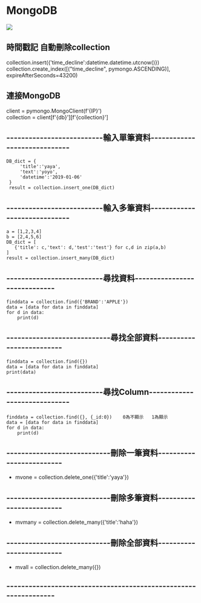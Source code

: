 # MongoDB
<img  src="https://upload.wikimedia.org/wikipedia/commons/thumb/0/00/Mongodb.png/1200px-Mongodb.png"></img>
## 時間戳記  自動刪除collection  

collection.insert({'time_decline':datetime.datetime.utcnow()})  
collection.create_index([("time_decline", pymongo.ASCENDING)], expireAfterSeconds=43200)   
  

## 連接MongoDB   
client = pymongo.MongoClient(f'{IP}')  
collection = client[f'{db}'][f'{collection}']  

## --------------------------輸入單筆資料-----------------------------
```
DB_dict = {
     'title':'yaya',
     'text':'yoyo',
     'datetime':'2019-01-06'
 }
 result = collection.insert_one(DB_dict)
```
## --------------------------輸入多筆資料-----------------------------
```
a = [1,2,3,4]
b = [2,4,5,6]
DB_dict = [
   {'title': c,'text': d,'test':'test'} for c,d in zip(a,b)
]
result = collection.insert_many(DB_dict)
```

## --------------------------尋找資料-----------------------------
```
finddata = collection.find({'BRAND':'APPLE'})
data = [data for data in finddata]
for d in data:
    print(d)
```

## ----------------------------尋找全部資料-------------------------
```
finddata = collection.find({})
data = [data for data in finddata]
print(data)
```

## --------------------------尋找Column-----------------------------
```
finddata = collection.find({}, {_id:0})    0為不顯示   1為顯示
data = [data for data in finddata]
for d in data:
    print(d)
```

## ----------------------------刪除一筆資料-------------------------
- mvone = collection.delete_one({'title':'yaya'})
## ----------------------------刪除多筆資料-------------------------
- mvmany = collection.delete_many({'title':'haha'})
## ----------------------------刪除全部資料-------------------------
- mvall = collection.delete_many({})
## ----------------------------------------------------------------
